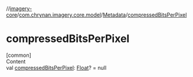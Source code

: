 //[imagery-core](../../../index.md)/[com.chrynan.imagery.core.model](../index.md)/[Metadata](index.md)/[compressedBitsPerPixel](compressed-bits-per-pixel.md)



# compressedBitsPerPixel  
[common]  
Content  
val [compressedBitsPerPixel](compressed-bits-per-pixel.md): [Float](https://kotlinlang.org/api/latest/jvm/stdlib/kotlin/-float/index.html)? = null  



